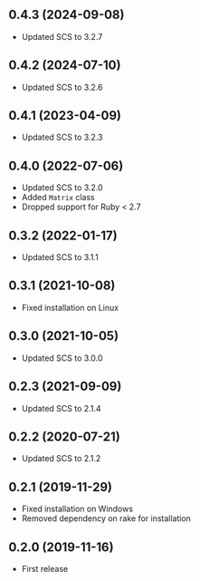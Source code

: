 ## 0.4.3 (2024-09-08)

- Updated SCS to 3.2.7

## 0.4.2 (2024-07-10)

- Updated SCS to 3.2.6

## 0.4.1 (2023-04-09)

- Updated SCS to 3.2.3

## 0.4.0 (2022-07-06)

- Updated SCS to 3.2.0
- Added `Matrix` class
- Dropped support for Ruby < 2.7

## 0.3.2 (2022-01-17)

- Updated SCS to 3.1.1

## 0.3.1 (2021-10-08)

- Fixed installation on Linux

## 0.3.0 (2021-10-05)

- Updated SCS to 3.0.0

## 0.2.3 (2021-09-09)

- Updated SCS to 2.1.4

## 0.2.2 (2020-07-21)

- Updated SCS to 2.1.2

## 0.2.1 (2019-11-29)

- Fixed installation on Windows
- Removed dependency on rake for installation

## 0.2.0 (2019-11-16)

- First release
